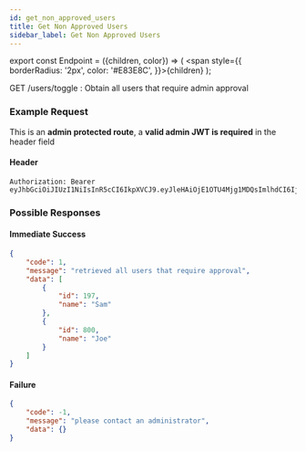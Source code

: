 ```yaml
---
id: get_non_approved_users
title: Get Non Approved Users
sidebar_label: Get Non Approved Users
---
```


export const Endpoint = ({children, color}) => ( <span style={{
      borderRadius: '2px',
      color: '#E83E8C',
    }}>{children}</span> );

<Endpoint>GET /users/toggle </Endpoint>: Obtain all users that require admin approval


### Example Request
This is an **admin protected route**, a **valid admin JWT is required** in the header field

#### Header
```
Authorization: Bearer eyJhbGciOiJIUzI1NiIsInR5cCI6IkpXVCJ9.eyJleHAiOjE1OTU4Mjg1MDQsImlhdCI6IjIwMjAtMDctMjdUMDE6MzY6NDQuNDYwMTkyOS0wNDowMCIsInN1YiI6ImFkbWluIn0.jfC8lgQEcEQxUaG0mNibzeX5BD1uUQ7wQdM0LhxHrBQ
```

### Possible Responses
#### Immediate Success
```json
{
    "code": 1,
    "message": "retrieved all users that require approval",
    "data": [
        {
            "id": 197,
            "name": "Sam"
        },
        {
            "id": 800,
            "name": "Joe"
        }
    ]
}
```
#### Failure
```json
{
	"code": -1,
	"message": "please contact an administrator",
	"data": {}
}
```

